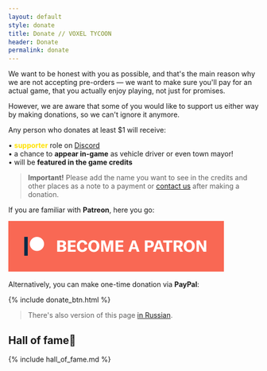 ```yaml
---
layout: default
style: donate
title: Donate // VOXEL TYCOON
header: Donate
permalink: donate
---
```

We want to be honest with you as possible, and that's the main reason why we are not accepting pre-orders — we want to make sure you'll pay for an actual game, that you actually enjoy playing, not just for promises.

However, we are aware that some of you would like to support us either way by making donations, so we can't ignore it anymore.

Any person who donates at least <span class="money">$1</span> will receive:

• <span style="color: #ffe200; font-weight: bold">supporter</span> role on [Discord](//discord.gg/64KPWd5)<br>
• a chance to **appear in-game** as vehicle driver or even town mayor!<br>
• will be **featured in the game credits**

> **Important!** Please add the name you want to see in the credits and other places as a note to a payment or [contact us](mailto:dev@voxeltycoon.xyz) after making a donation.

If you are familiar with **Patreon**, here you go:

<a class="patreon" href="https://www.patreon.com/bePatron?u=7655118">
    <img src="/become_a_patron_button.png">
</a>

Alternatively, you can make one-time donation via **PayPal**:

{% include donate_btn.html %}

> There's also version of this page [in Russian](/donate_ru).

<h2>Hall of fame💜</h2>

{% include hall_of_fame.md %}